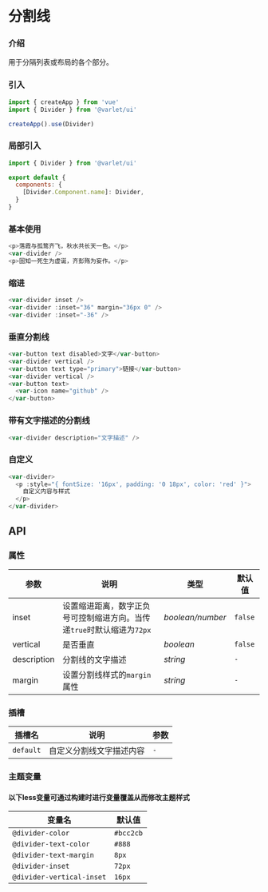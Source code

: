 # 分割线

### 介绍
用于分隔列表或布局的各个部分。

### 引入

```js
import { createApp } from 'vue'
import { Divider } from '@varlet/ui'

createApp().use(Divider)
```

### 局部引入

```js
import { Divider } from '@varlet/ui'

export default {
  components: {
    [Divider.Component.name]: Divider,
  }
}
```

### 基本使用
```js
<p>落霞与孤鹜齐飞，秋水共长天一色。</p>
<var-divider />
<p>固知一死生为虚诞，齐彭殇为妄作。</p>
```

### 缩进
```js
<var-divider inset />
<var-divider :inset="36" margin="36px 0" />
<var-divider :inset="-36" />
```

### 垂直分割线
```js
<var-button text disabled>文字</var-button>
<var-divider vertical />
<var-button text type="primary">链接</var-button>
<var-divider vertical />
<var-button text>
  <var-icon name="github" />
</var-button>
```

### 带有文字描述的分割线
```js
<var-divider description="文字描述" />
```

### 自定义
```js
<var-divider>
  <p :style="{ fontSize: '16px', padding: '0 18px', color: 'red' }">
    自定义内容与样式
  </p>
</var-divider>
```

## API

### 属性
| 参数 | 说明 | 类型 | 默认值 | 
| --- | --- | --- | --- | 
| inset | 设置缩进距离，数字正负号可控制缩进方向。当传递`true`时默认缩进为`72px` | _boolean/number_ | `false` |
| vertical | 是否垂直 | _boolean_ | `false` |
| description | 分割线的文字描述 | _string_ | `-` |
| margin | 设置分割线样式的`margin`属性 | _string_ | `-` |

### 插槽
| 插槽名 | 说明 | 参数 |
| --- | --- | --- |
| `default` | 自定义分割线文字描述内容 | `-` |

### 主题变量

#### 以下less变量可通过构建时进行变量覆盖从而修改主题样式

| 变量名 | 默认值 |
| --- | --- |
| `@divider-color` | `#bcc2cb` |
| `@divider-text-color` | `#888`|
| `@divider-text-margin` | `8px`|
| `@divider-inset` |  `72px`|
| `@divider-vertical-inset` | `16px`|